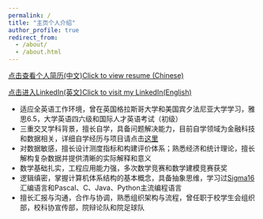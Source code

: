 ```yaml
---
permalink: /
title: "主页个人介绍"
author_profile: true
redirect_from: 
  - /about/
  - /about.html
---
```


  
[点击查看个人简历(中文)Click to view resume (Chinese)](https://upennftz.github.io/cv/)  

  
[点击进入LinkedIn(英文)Click to visit my LinkedIn(English)](https://www.linkedin.com/in/tianzefei/)  
  
* 适应全英语工作环境，曾在英国格拉斯哥大学和美国宾夕法尼亚大学学习，雅思6.5，大学英语四六级和国际人才英语考试（初级）
* 三重交叉学科背景，擅长自学，具备问题解决能力，目前自学领域为金融科技和数据相关，详细自学经历与项目请点击[这里](https://upennftz.github.io/teaching/)
* 对数据敏感，擅长设计测度指标和构建评价体系；熟悉经济和统计理论，擅长解构复杂数据并提供清晰的实际解释和意义
* 数学基础扎实，工程应用能力强，多次数学竞赛和数学建模竞赛获奖
* 逻辑缜密，掌握计算机体系结构的基本概念，具备抽象思维，学习过[Sigma16](https://jtod.github.io/home/Sigma16/)汇编语言和Pascal、C、Java、Python主流编程语言
* 擅长汇报与沟通，合作与协调，熟悉组织架构与流程，曾任职于校学生会组织部，校科协宣传部，院辩论队和院足球队




